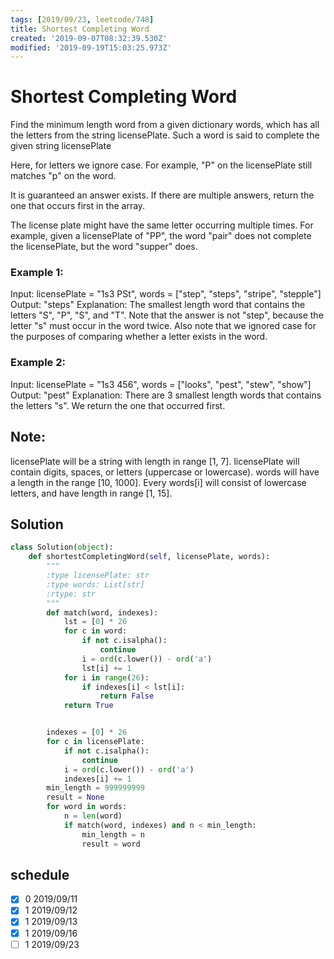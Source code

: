 ```yaml
---
tags: [2019/09/23, leetcode/748]
title: Shortest Completing Word
created: '2019-09-07T08:32:39.530Z'
modified: '2019-09-19T15:03:25.973Z'
---
```


# Shortest Completing Word

Find the minimum length word from a given dictionary words, which has all the letters from the string licensePlate. Such a word is said to complete the given string licensePlate

Here, for letters we ignore case. For example, "P" on the licensePlate still matches "p" on the word.

It is guaranteed an answer exists. If there are multiple answers, return the one that occurs first in the array.

The license plate might have the same letter occurring multiple times. For example, given a licensePlate of "PP", the word "pair" does not complete the licensePlate, but the word "supper" does.

### Example 1:
Input: licensePlate = "1s3 PSt", words = ["step", "steps", "stripe", "stepple"]
Output: "steps"
Explanation: The smallest length word that contains the letters "S", "P", "S", and "T".
Note that the answer is not "step", because the letter "s" must occur in the word twice.
Also note that we ignored case for the purposes of comparing whether a letter exists in the word.

### Example 2:
Input: licensePlate = "1s3 456", words = ["looks", "pest", "stew", "show"]
Output: "pest"
Explanation: There are 3 smallest length words that contains the letters "s".
We return the one that occurred first.

## Note:
licensePlate will be a string with length in range [1, 7].
licensePlate will contain digits, spaces, or letters (uppercase or lowercase).
words will have a length in the range [10, 1000].
Every words[i] will consist of lowercase letters, and have length in range [1, 15].

## Solution

```python
class Solution(object):
    def shortestCompletingWord(self, licensePlate, words):
        """
        :type licensePlate: str
        :type words: List[str]
        :rtype: str
        """
        def match(word, indexes):
            lst = [0] * 26
            for c in word:
                if not c.isalpha():
                    continue
                i = ord(c.lower()) - ord('a')
                lst[i] += 1
            for i in range(26):
                if indexes[i] < lst[i]:
                    return False
            return True


        indexes = [0] * 26
        for c in licensePlate:
            if not c.isalpha():
                continue
            i = ord(c.lower()) - ord('a')
            indexes[i] += 1
        min_length = 999999999
        result = None
        for word in words:
            n = len(word)
            if match(word, indexes) and n < min_length:
                min_length = n
                result = word
```

## schedule

* [x] 0 2019/09/11
* [x] 1 2019/09/12
* [x] 1 2019/09/13
* [x] 1 2019/09/16
* [ ] 1 2019/09/23

